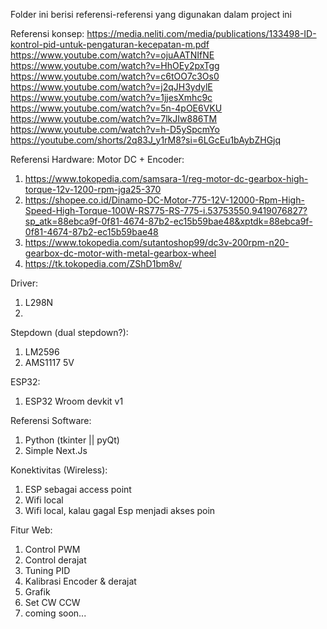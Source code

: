 Folder ini berisi referensi-referensi yang digunakan dalam project ini

Referensi konsep:
https://media.neliti.com/media/publications/133498-ID-kontrol-pid-untuk-pengaturan-kecepatan-m.pdf
https://www.youtube.com/watch?v=ojuAATNIfNE
https://www.youtube.com/watch?v=HhOEy2pxTgg
https://www.youtube.com/watch?v=c6tOO7c3Os0
https://www.youtube.com/watch?v=j2qJH3ydylE
https://www.youtube.com/watch?v=1jjesXmhc9c
https://www.youtube.com/watch?v=5n-4pOE6VKU
https://www.youtube.com/watch?v=7lkJIw886TM
https://www.youtube.com/watch?v=h-D5ySpcmYo
https://youtube.com/shorts/2q83J_y1rM8?si=6LGcEu1bAybZHGjq

Referensi Hardware:
Motor DC + Encoder:

1. https://www.tokopedia.com/samsara-1/reg-motor-dc-gearbox-high-torque-12v-1200-rpm-jga25-370
2. https://shopee.co.id/Dinamo-DC-Motor-775-12V-12000-Rpm-High-Speed-High-Torque-100W-RS775-RS-775-i.53753550.9419076827?sp_atk=88ebca9f-0f81-4674-87b2-ec15b59bae48&xptdk=88ebca9f-0f81-4674-87b2-ec15b59bae48
3. https://www.tokopedia.com/sutantoshop99/dc3v-200rpm-n20-gearbox-dc-motor-with-metal-gearbox-wheel
4. https://tk.tokopedia.com/ZShD1bm8v/

Driver:

1. L298N
2. 

Stepdown (dual stepdown?):

1. LM2596
2. AMS1117 5V

ESP32:

1. ESP32 Wroom devkit v1

Referensi Software:

1. Python (tkinter || pyQt)
2. Simple Next.Js

Konektivitas (Wireless):

1. ESP sebagai access point
2. Wifi local
3. Wifi local, kalau gagal Esp menjadi akses poin

Fitur Web:

1. Control PWM
2. Control derajat
3. Tuning PID
4. Kalibrasi Encoder & derajat
5. Grafik
6. Set CW CCW
7. coming soon...
